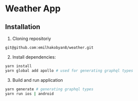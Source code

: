 # Weather App

## Installation
1. Cloning repositoriy
```bash
git@github.com:emilhakobyan8/weather.git
```

2. Install dependencies:

```bash
yarn install
yarn global add apollo # used for generating graphql types
```

3.  Build and run application
```bash
yarn generate # generating graphql types
yarn run ios | android
```
